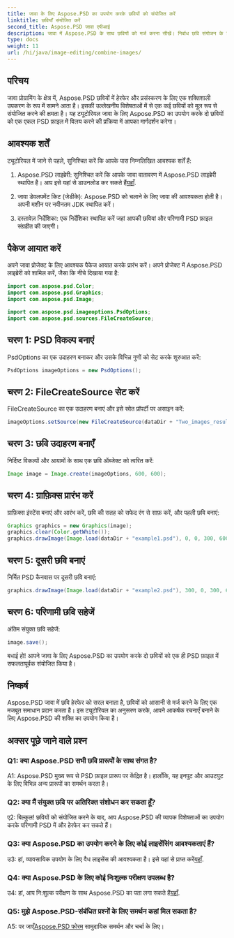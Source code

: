 ```yaml
---
title: जावा के लिए Aspose.PSD का उपयोग करके छवियों को संयोजित करें
linktitle: छवियाँ संयोजित करें
second_title: Aspose.PSD जावा एपीआई
description: जावा में Aspose.PSD के साथ छवियों को मर्ज करना सीखें। निर्बाध छवि संयोजन के लिए हमारी चरण-दर-चरण मार्गदर्शिका का पालन करें।
type: docs
weight: 11
url: /hi/java/image-editing/combine-images/
---
```

## परिचय

जावा प्रोग्रामिंग के क्षेत्र में, Aspose.PSD छवियों में हेरफेर और प्रसंस्करण के लिए एक शक्तिशाली उपकरण के रूप में सामने आता है। इसकी उल्लेखनीय विशेषताओं में से एक कई छवियों को मूल रूप से संयोजित करने की क्षमता है। यह ट्यूटोरियल जावा के लिए Aspose.PSD का उपयोग करके दो छवियों को एक एकल PSD फ़ाइल में विलय करने की प्रक्रिया में आपका मार्गदर्शन करेगा।

## आवश्यक शर्तें

ट्यूटोरियल में जाने से पहले, सुनिश्चित करें कि आपके पास निम्नलिखित आवश्यक शर्तें हैं:

1.  Aspose.PSD लाइब्रेरी: सुनिश्चित करें कि आपके जावा वातावरण में Aspose.PSD लाइब्रेरी स्थापित है। आप इसे यहां से डाउनलोड कर सकते हैं[यहाँ](https://releases.aspose.com/psd/java/).

2. जावा डेवलपमेंट किट (जेडीके): Aspose.PSD को चलाने के लिए जावा की आवश्यकता होती है। अपनी मशीन पर नवीनतम JDK स्थापित करें।

3. दस्तावेज़ निर्देशिका: एक निर्देशिका स्थापित करें जहां आपकी छवियां और परिणामी PSD फ़ाइल संग्रहीत की जाएगी।

## पैकेज आयात करें

अपने जावा प्रोजेक्ट के लिए आवश्यक पैकेज आयात करके प्रारंभ करें। अपने प्रोजेक्ट में Aspose.PSD लाइब्रेरी को शामिल करें, जैसा कि नीचे दिखाया गया है:

```java
import com.aspose.psd.Color;
import com.aspose.psd.Graphics;
import com.aspose.psd.Image;

import com.aspose.psd.imageoptions.PsdOptions;
import com.aspose.psd.sources.FileCreateSource;
```

## चरण 1: PSD विकल्प बनाएं

PsdOptions का एक उदाहरण बनाकर और उसके विभिन्न गुणों को सेट करके शुरुआत करें:

```java
PsdOptions imageOptions = new PsdOptions();
```

## चरण 2: FileCreateSource सेट करें

FileCreateSource का एक उदाहरण बनाएं और इसे स्रोत प्रॉपर्टी पर असाइन करें:

```java
imageOptions.setSource(new FileCreateSource(dataDir + "Two_images_result_out.psd", false));
```

## चरण 3: छवि उदाहरण बनाएँ

निर्दिष्ट विकल्पों और आयामों के साथ एक छवि ऑब्जेक्ट को त्वरित करें:

```java
Image image = Image.create(imageOptions, 600, 600);
```

## चरण 4: ग्राफ़िक्स प्रारंभ करें

ग्राफ़िक्स इंस्टेंस बनाएं और आरंभ करें, छवि की सतह को सफेद रंग से साफ़ करें, और पहली छवि बनाएं:

```java
Graphics graphics = new Graphics(image);
graphics.clear(Color.getWhite());
graphics.drawImage(Image.load(dataDir + "example1.psd"), 0, 0, 300, 600);
```

## चरण 5: दूसरी छवि बनाएं

निर्मित PSD कैनवास पर दूसरी छवि बनाएं:

```java
graphics.drawImage(Image.load(dataDir + "example2.psd"), 300, 0, 300, 600);
```

## चरण 6: परिणामी छवि सहेजें

अंतिम संयुक्त छवि सहेजें:

```java
image.save();
```

बधाई हो! आपने जावा के लिए Aspose.PSD का उपयोग करके दो छवियों को एक ही PSD फ़ाइल में सफलतापूर्वक संयोजित किया है।

## निष्कर्ष

Aspose.PSD जावा में छवि हेरफेर को सरल बनाता है, छवियों को आसानी से मर्ज करने के लिए एक मजबूत समाधान प्रदान करता है। इस ट्यूटोरियल का अनुसरण करके, आपने आकर्षक रचनाएँ बनाने के लिए Aspose.PSD की शक्ति का उपयोग किया है।

## अक्सर पूछे जाने वाले प्रश्न

### Q1: क्या Aspose.PSD सभी छवि प्रारूपों के साथ संगत है?

A1: Aspose.PSD मुख्य रूप से PSD फ़ाइल प्रारूप पर केंद्रित है। हालाँकि, यह इनपुट और आउटपुट के लिए विभिन्न अन्य प्रारूपों का समर्थन करता है।

### Q2: क्या मैं संयुक्त छवि पर अतिरिक्त संशोधन कर सकता हूँ?

ए2: बिल्कुल! छवियों को संयोजित करने के बाद, आप Aspose.PSD की व्यापक विशेषताओं का उपयोग करके परिणामी PSD में और हेरफेर कर सकते हैं।

### Q3: क्या Aspose.PSD का उपयोग करने के लिए कोई लाइसेंसिंग आवश्यकताएं हैं?

 उ3: हां, व्यावसायिक उपयोग के लिए वैध लाइसेंस की आवश्यकता है। इसे यहां से प्राप्त करें[यहाँ](https://purchase.aspose.com/buy).

### Q4: क्या Aspose.PSD के लिए कोई निःशुल्क परीक्षण उपलब्ध है?

 उ4: हां, आप नि:शुल्क परीक्षण के साथ Aspose.PSD का पता लगा सकते हैं[यहाँ](https://releases.aspose.com/).

### Q5: मुझे Aspose.PSD-संबंधित प्रश्नों के लिए समर्थन कहां मिल सकता है?

 A5: पर जाएँ[Aspose.PSD फोरम](https://forum.aspose.com/c/psd/34) सामुदायिक समर्थन और चर्चा के लिए।